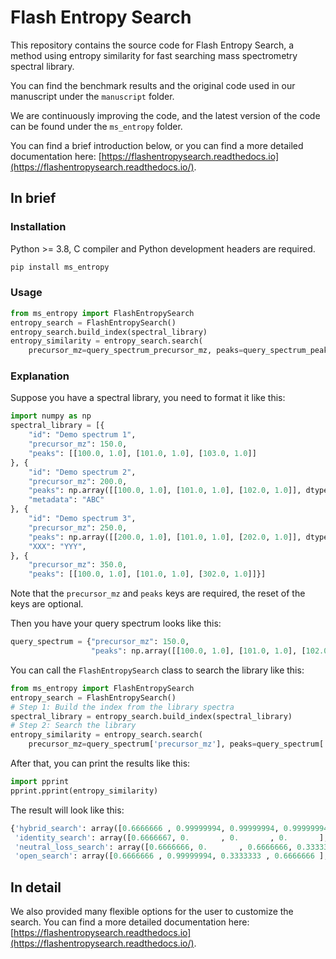 # Flash Entropy Search

This repository contains the source code for Flash Entropy Search, a method using entropy similarity for fast searching mass spectrometry spectral library.

You can find the benchmark results and the original code used in our manuscript under the `manuscript` folder.

We are continuously improving the code, and the latest version of the code can be found under the `ms_entropy` folder.

You can find a brief introduction below, or you can find a more detailed documentation here: [https://flashentropysearch.readthedocs.io](https://flashentropysearch.readthedocs.io/).

## In brief

### Installation

Python >= 3.8, C compiler and Python development headers are required.

```bash
pip install ms_entropy
```

### Usage

```python
from ms_entropy import FlashEntropySearch
entropy_search = FlashEntropySearch()
entropy_search.build_index(spectral_library)
entropy_similarity = entropy_search.search(
    precursor_mz=query_spectrum_precursor_mz, peaks=query_spectrum_peaks)
```

### Explanation

Suppose you have a spectral library, you need to format it like this:

```python
import numpy as np
spectral_library = [{
    "id": "Demo spectrum 1",
    "precursor_mz": 150.0,
    "peaks": [[100.0, 1.0], [101.0, 1.0], [103.0, 1.0]]
}, {
    "id": "Demo spectrum 2",
    "precursor_mz": 200.0,
    "peaks": np.array([[100.0, 1.0], [101.0, 1.0], [102.0, 1.0]], dtype=np.float32),
    "metadata": "ABC"
}, {
    "id": "Demo spectrum 3",
    "precursor_mz": 250.0,
    "peaks": np.array([[200.0, 1.0], [101.0, 1.0], [202.0, 1.0]], dtype=np.float32),
    "XXX": "YYY",
}, {
    "precursor_mz": 350.0,
    "peaks": [[100.0, 1.0], [101.0, 1.0], [302.0, 1.0]]}]
```

Note that the `precursor_mz` and `peaks` keys are required, the reset of the keys are optional.

Then you have your query spectrum looks like this:

```python
query_spectrum = {"precursor_mz": 150.0,
                  "peaks": np.array([[100.0, 1.0], [101.0, 1.0], [102.0, 1.0]], dtype=np.float32)}
```

You can call the `FlashEntropySearch` class to search the library like this:

```python
from ms_entropy import FlashEntropySearch
entropy_search = FlashEntropySearch()
# Step 1: Build the index from the library spectra
spectral_library = entropy_search.build_index(spectral_library)
# Step 2: Search the library
entropy_similarity = entropy_search.search(
    precursor_mz=query_spectrum['precursor_mz'], peaks=query_spectrum['peaks'])
```

After that, you can print the results like this:

```python
import pprint
pprint.pprint(entropy_similarity)
```

The result will look like this:

```python
{'hybrid_search': array([0.6666666 , 0.99999994, 0.99999994, 0.99999994], dtype=float32),
 'identity_search': array([0.6666667, 0.       , 0.       , 0.       ], dtype=float32),
 'neutral_loss_search': array([0.6666666, 0.       , 0.6666666, 0.3333333], dtype=float32),
 'open_search': array([0.6666666 , 0.99999994, 0.3333333 , 0.6666666 ], dtype=float32)}
```

## In detail

We also provided many flexible options for the user to customize the search. You can find a more detailed documentation here: [https://flashentropysearch.readthedocs.io](https://flashentropysearch.readthedocs.io/).
